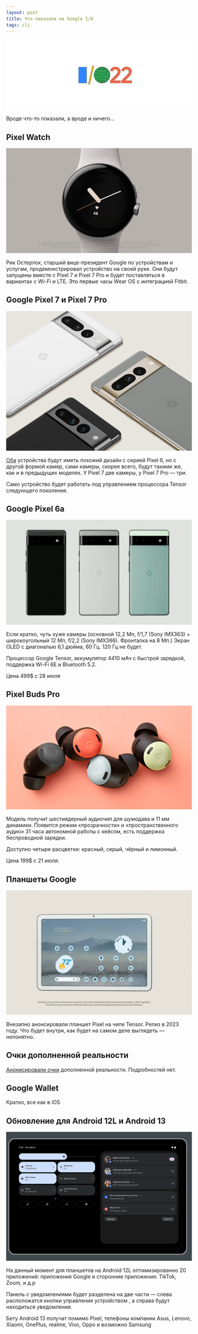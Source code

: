 ```yaml
---
layout: post
title: Что показали на Google I/O
tags: cli
---
```

![](https://raw.githubusercontent.com/tatarinovms/tatarinovms.github.io/master/images/posts/googleio22/logo.png)

Вроде что-то показали, а вроде и ничего...

## Pixel Watch

![](https://raw.githubusercontent.com/tatarinovms/tatarinovms.github.io/master/images/posts/googleio22/pixel_watch.webp)

Рик Остерлох, старший вице-президент Google по устройствам и услугам, продемонстрировал устройство на своей руке.
Они будут запущены вместе с Pixel 7 и Pixel 7 Pro и будет поставляться в вариантах с Wi-Fi и LTE. Это первые часы Wear OS с интеграцией Fitbit.

## Google Pixel 7 и Pixel 7 Pro

![](https://raw.githubusercontent.com/tatarinovms/tatarinovms.github.io/master/images/posts/googleio22/Pixel_7.jpeg)

[Оба](https://youtu.be/afjO9gyciOw) устройства будут иметь похожий дизайн с серией Pixel 6, но с другой формой камер, сами камеры, скорее всего, будут такими же, как и в предыдущих моделях. У Pixel 7 две камеры, у Pixel 7 Pro — три.

Само устройство будет работать под управлением процессора Tensor следующего поколения.

## Google Pixel 6a

![](https://raw.githubusercontent.com/tatarinovms/tatarinovms.github.io/master/images/posts/googleio22/6pixel.png)

Если кратко, чуть хуже камеры (основной 12,2 Мп, f/1,7 (Sony IMX363) + широкоугольный 12 Мп, f/2,2 (Sony IMX386). Фронталка на 8 Мп.) Экран OLED с диагональю 6,1 дюйма, 60 Гц. 120 Гц не будет.

Процессор Google Tensor, аккумулятор 4410 мАч с быстрой зарядкой, поддержка Wi-Fi 6E и Bluetooth 5.2. 

Цена 499$ с 28 июля

## Pixel Buds Pro

![](https://raw.githubusercontent.com/tatarinovms/tatarinovms.github.io/master/images/posts/googleio22/PixelBudsPro.webp)

Модель получит шестиядерный аудиочип для шумодава и 11 мм динамики.
Появится режим «прозрачности» и «пространственного аудио»
31 часа автономной работы с кейсом, есть поддержка беспроводной зарядки.

Доступно четыре расцветки: красный, серый, чёрный и лимонный. 

Цена 199$ с 21 июля.

## Планшеты Google 

![](https://raw.githubusercontent.com/tatarinovms/tatarinovms.github.io/master/images/posts/googleio22/tablet.png)

Внезапно анонсировали планшет Pixel на чипе Tensor. Релиз в 2023 году. Что будет внутри, как будет на самом деле выглядеть — непонятно.

## Очки дополненной реальности

[Анонисировали очки](https://youtu.be/lj0bFX9HXeE) дополненной реальности. Подробностей нет.

## Google Wallet 

Кратко, все как в iOS

## Обновление для Android 12L и Android 13

![](https://raw.githubusercontent.com/tatarinovms/tatarinovms.github.io/master/images/posts/googleio22/A12.png)

На данный момент для планшетов на Android 12L оптимизированно 20 приложений: приложения Google и сторонние приложения: TikTok, Zoom, и д.р 

Панель с уведомлениями будет разделена на две части — слева расположатся кнопки управления устройством , а справа будут находиться уведомления.  

Бету Android 13 получат помимо Pixel, телефоны компании Asus, Lenovo, Xiaomi, OnePlus, realme, Vivo, Oppo и возможно Samsung